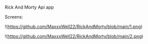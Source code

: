 Rick And Morty Api app

Screens:

!(https://github.com/MaxxxWell22/RickAndMorty/blob/main/1.png)

!(https://github.com/MaxxxWell22/RickAndMorty/blob/main/2.png)
